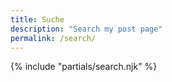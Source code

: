 ```yaml
---
title: Suche
description: "Search my post page"
permalink: /search/
---
```


{% include "partials/search.njk" %}
